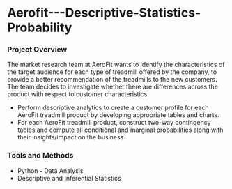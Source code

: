 # Aerofit---Descriptive-Statistics-Probability

### Project Overview

The market research team at AeroFit wants to identify the characteristics of the target audience for each type of treadmill offered by the company, to provide a better recommendation of the treadmills to the new customers. The team decides to investigate whether there are differences across the product with respect to customer characteristics.

  - Perform descriptive analytics to create a customer profile for each AeroFit treadmill product by developing appropriate tables and charts.
  - For each AeroFit treadmill product, construct two-way contingency tables and compute all conditional and marginal probabilities along with their insights/impact on the business.

### Tools and Methods
 - Python - Data Analysis
 - Descriptive and Inferential Statistics
